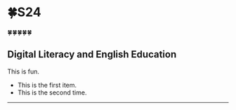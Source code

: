 # 🍀S24
🍀🍀🍀🍀🍀
## Digital Literacy and English Education
This is fun.
+ This is the first item.
+ This is the second time.

---
